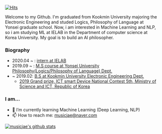 
[![Hits](https://hits.seeyoufarm.com/api/count/incr/badge.svg?url=https%3A%2F%2Fgithub.com%2Fmusicjae&count_bg=%2339A7FB&title_bg=%23555555&icon=&icon_color=%236A7FEB&title=hits&edge_flat=false)](https://hits.seeyoufarm.com)

Welcome to my Github. I'm graduated from Kookmin University majoring the Electronic Engineering and studed Logics, Philosophy of Language at Yonsei graduate school. Now, i am interested in Machine Learning and NLP, so i am studying ML at IELAB in the Department of computer science at Korea University. My goal is to build an AI philosopher.  
  
 ### Biography  
 - 2020.04 ~ : [intern at IELAB](http://intelligence.korea.ac.kr/index.html) 
 - 2019.09 ~ : [M.S course at Yonsei University Philosophy(Logics/Philosophy of Language) Dept.](https://philosophy.yonsei.ac.kr)  
 - ~ 2019.02: [B.S at Kookmin University Electronic Engineering Dept.](https://ee.kookmin.ac.kr/)  
   - [2019 Grand prize, ICT smart Device National Contest 5th, Ministry of Science and ICT, Republic of Korea](https://ee.kookmin.ac.kr/community/board/ee_news/203?pn=0rss)
  
### I am...  

- 🌱 I’m currently learning Machine Learning (Deep Learning, NLP)
- 📫 How to reach me: musicjae@naver.com

  
 [![musicjae's github stats](https://github-readme-stats.vercel.app/api?username=musicjae)](https://github.com/musicjae/github-readme-stats)
